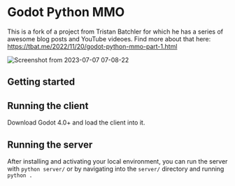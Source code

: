 # Godot Python MMO
This is a fork of a project from Tristan Batchler for which he has a series of awesome blog posts and YouTube videoes. Find more about that here: https://tbat.me/2022/11/20/godot-python-mmo-part-1.html

![Screenshot from 2023-07-07 07-08-22](https://github.com/wsankey/Godot-Python-MMO/assets/3376159/efd718f6-fb14-4592-b27e-2650ead7befc)

## Getting started


## Running the client
Download Godot 4.0+ and load the client into it.

## Running the server
After installing and activating your local environment, you can run the server with `python server/` or by navigating into the `server/` directory and running `python .`
